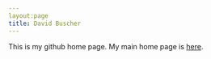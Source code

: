 ```yaml
---
layout:page
title: David Buscher
---
```


This is my github home page. My main home page is [here](http://www.mrao.cam.ac.uk/~dfb).
